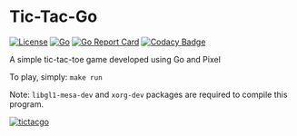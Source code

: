 # Tic-Tac-Go
[![License](https://img.shields.io/badge/License-MIT%20-blue.svg)](https://github.com/JarriAbidi/tic-tac-go/blob/master/LICENSE)
[![Go](https://github.com/JarriAbidi/tic-tac-go/workflows/Go/badge.svg?branch=master)](https://github.com/JarriAbidi/tic-tac-go/actions?query=workflow%3AGo)
[![Go Report Card](https://goreportcard.com/badge/github.com/JarriAbidi/tic-tac-go)](https://goreportcard.com/report/github.com/JarriAbidi/tic-tac-go) 
[![Codacy Badge](https://api.codacy.com/project/badge/Grade/b84de946638e40908969ce26ea2fde6c)](https://www.codacy.com/manual/JarriAbidi/tic-tac-go?utm_source=github.com&amp;utm_medium=referral&amp;utm_content=JarriAbidi/tic-tac-go&amp;utm_campaign=Badge_Grade)

A simple tic-tac-toe game developed using Go and Pixel

To play, simply: ``make run``

Note: ``libgl1-mesa-dev`` and ``xorg-dev`` packages are required to compile this program.

<a href="https://imgbb.com/"><img src="https://i.ibb.co/9v5X7Jx/tictacgo.png" alt="tictacgo" border="0" /></a>
